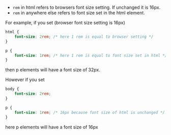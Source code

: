 - `rem` in html refers to browsers font size setting. If unchanged it is 16px.
- `rem` in anywhere else refers to font size set in the html element.

For example, if you set (browser font size setting is 16px)
```css
html {
	font-size: 2rem; /* here 1 rem is equal to browser setting */
}

p {
	font-size: 1rem; /* here 1 rem is equal to font size set in html */
}
```

then p elements will have a font size of 32px.

However if you set
```css
body {
	font-size: 2rem;
}

p {
	font-size: 1rem; /* 16px because font size of html is unchanged */
}
```

here p elements will have a font size of 16px